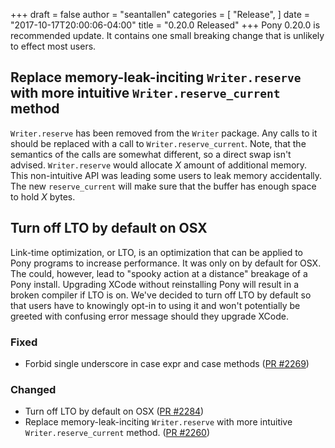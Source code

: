 +++
draft = false
author = "seantallen"
categories = [
    "Release",
]
date = "2017-10-17T20:00:06-04:00"
title = "0.20.0 Released"
+++
Pony 0.20.0 is recommended update. It contains one small breaking change that is unlikely to effect most users.

<!--more-->

## Replace memory-leak-inciting `Writer.reserve` with more intuitive `Writer.reserve_current` method

`Writer.reserve` has been removed from the `Writer` package. Any calls to it should be replaced with a call to `Writer.reserve_current`. Note, that the semantics of the calls are somewhat different, so a direct swap isn't advised.
`Writer.reserve` would allocate _X_ amount of additional memory. This non-intuitive API was leading some users to leak memory accidentally. The new `reserve_current` will make sure that the buffer has enough space to hold _X_ bytes. 

## Turn off LTO by default on OSX 

Link-time optimization, or LTO, is an optimization that can be applied to Pony programs to increase performance. It was only on by default for OSX. The could, however, lead to "spooky action at a distance" breakage of a Pony install. Upgrading XCode without reinstalling Pony will result in a broken compiler if LTO is on. We've decided to turn off LTO by default so that users have to knowingly opt-in to using it and won't potentially be greeted with confusing error message should they upgrade XCode.

### Fixed

- Forbid single underscore in case expr and case methods ([PR #2269](https://github.com/ponylang/ponyc/pull/2269))

### Changed

- Turn off LTO by default on OSX ([PR #2284](https://github.com/ponylang/ponyc/pull/2284))
- Replace memory-leak-inciting `Writer.reserve` with more intuitive `Writer.reserve_current` method. ([PR #2260](https://github.com/ponylang/ponyc/pull/2260))
